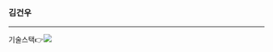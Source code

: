 ### 김건우

---

기술스택👉<img src="https://img.shields.io/badge/이름-색상코드?style=flat-square&logo=로고명&logoColor=로고색"/>


<!--
**Gunwooooo/Gunwooooo** is a ✨ _special_ ✨ repository because its `README.md` (this file) appears on your GitHub profile.

Here are some ideas to get you started:

- 🔭 I’m currently working on ...
- 🌱 I’m currently learning ...
- 👯 I’m looking to collaborate on ...
- 🤔 I’m looking for help with ...
- 💬 Ask me about ...
- 📫 How to reach me: ...
- 😄 Pronouns: ...
- ⚡ Fun fact: ...
-->
